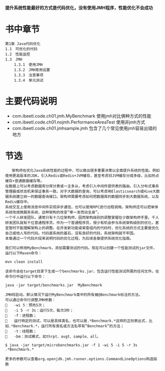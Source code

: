 **提升系统性能最好的方式是代码优化，没有使用JMH程序，性能优化不会成功**

# 书中章节
```
第1章 Java代码优化	
1.1　可优化的代码	
1.2　性能监控	
1.3　JMH
    1.3.1　使用JMH	
    1.3.2　JMH常用设置	
    1.3.3　注意事项	
    1.3.4　单元测试	
```


# 主要代码说明

* com.ibeetl.code.ch01.jmh.MyBenchmark  使用jmh对比俩种方式的性能
* com.ibeetl.code.ch01.nojmh.PerformanceAreaTest  使用非jmh方式
* com.ibeetl.code.ch01.jmhsample.jmh 包含了几个常见使用jmh容易出错的地方


# 节选

```
   架构师在优化Java系统性能的过程中，可以做出很多重要决策以全面提升系统的性能。例如使用更高版本的JDK，引入Redis或Redis+JVM缓存，甚至考虑将JVM缓存分成多级，比如热点缓存+普通数据缓存等。
在数据上可以考虑数据库分库分表或一主多从，考虑引入中间件提供表的路由。引入分布式事务管理器或状态机来保证事务一致。对于大数据的查询，可以考虑用Elasticsearch或Hive大数据系统建立统一的数据查询接口。架构师需要考虑如何把数据库的数据同步到大数据系统，以及Redis缓存中。
系统交互上使用消息中间件实现异步通信，也可以使用RPC进行远程调用。架构师还可以把单体系统改成微服务系统，这种架构的改变“牵一发而动全身”。
一个千人研发团队，通常只有十几位架构师，因而架构级别的调整掌握在少数架构师手里。千人研发团队就有千位普通程序员，作为一个普通程序员，很少有机会参与系统架构级别的优化，甚至暂时不能理解架构上的调整。在开发新功能或审查组内的代码时，优化系统的方式主要是优化自己或他人写的代码。代码是系统的基石，没有良好的代码，系统架构就不牢固。 
本章通过一个代码片段来说明代码的优化过程，为后续各章提供系统优化指南。

```


```aidl
我们可以修改MyBenchmark，添加需要测试的代码。现在可以创建一个性能测试的jar文件，运行以下Maven命令：

mvn clean install

该命令会在target目录下生成一个benchmarks.jar，包含运行性能测试所需的任何文件。在命令行中运行以下命令：

java -jar target/benchmarks.jar  MyBenchmark

JMH将启动，默认情况下运行MyBenchmark类中的所有被@Benchmark标注的方法。
可以通过命令行调整JMH参数：
	-wi 5：预热5次；
	-i 5 -r 3s：运行5次，每次3秒；
	-f：进程数；
	运行特定的测试，可以是具体类名，也可以是.*Benchmark.*这样的正则表达式，比如.*Benchmark.*，运行所有类名或方法名带有“Benchmark”的方法；
	-t：线程数；
	-bm：测试模式，如thrpt、avgt、sample、all。

$ java -jar target/microbenchmarks.jar -f 1 -wi 5 -i 5 -r 3s .*Benchmark.*

更多的参数可以查看org.openjdk.jmh.runner.options.CommandLineOptions构造函数


```